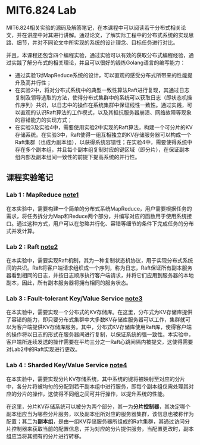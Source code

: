 # MIT6.824 Lab

MIT6.824相关实验的源码及解答笔记，在本课程中可以阅读若干分布式相关论文，并在讲座中对其进行讲解。通过论文，了解实际工程中的分布式系统的实现思路、细节，并对不同论文中所实现的系统的设计理念、目标任务进行对比。 

并且，本课程还包含四个编程实验，通过实验可以有效的获取分布式编程经验，通过实践了解分布式的相关理论，并且可以很好的锻炼Golang语言的编写能力：

- 通过实验1对MapReduce系统的设计，可以直观的感受分布式所带来的性能提升及高并行性；
- 在实验2中，将对分布式系统中的典型一致性算法Raft进行复现，其通过日志复制及领导选取的方法，使得分布式集群中的系统可以获取日志（即状态机操作序列）共识，以日志中的操作在系统集群中保证线性一致性。通过实践，可以直观的认识Raft算法的工作模式，以及其抵抗服务器崩溃、网络故障等现象的容错能力的实现方式；
- 在实验3及实验4中，需要使用实验2中实现的Raft算法，构建一个可分片的KV存储系统。在实验3中，Raft使得一组互相独立的KV存储服务器可以构成一个Raft集群（也成为副本组），以获得系统容错性；在实验4中，需要使得系统中存在多个副本组，并且每个副本组复制对应的键区域（即分片），在保证副本组内部及副本组间一致性的前提下提高系统的并行性。

## 课程实验笔记

### Lab 1 : MapReduce [note1](https://github.com/jlu-xiurui/MIT6.824-labs/blob/master/notes/MIT6.824%20Lab1.md)

在本实验中，需要构建一个简单的分布式系统MapReduce，用户需要根据任务的需求，将任务拆分为Map和Reduce两个部分，并编写对应的函数用于使用系统接口。通过这种方式，用户可以在忽略并行化、容错等细节的条件下完成任务的分布式并发计算。

### Lab 2 : Raft [note2](https://github.com/jlu-xiurui/MIT6.824-labs/blob/master/notes/MIT6.824%20Lab2.md)

在本实验中，需要实现Raft机制，其为一种复制状态机协议，用于实现分布式系统间的共识。Raft将客户端请求组织成一个序列，称为日志，Raft保证所有副本服务器看到相同的日志，并按日志顺序执行客户端请求，并将它们应用到服务器的本地副本，因此，所有副本服务器将拥有相同的服务状态。

### Lab 3 : Fault-tolerant Key/Value Service [note3](https://github.com/jlu-xiurui/MIT6.824-labs/blob/master/notes/MIT6.824%20Lab3.md)

在本实验中，需要实现一个分布式的KV存储库。在这里，分布式为KV存储库提供了容错的能力，即只要分布式集群中大多数KV存储库服务器可以工作，集群就可以为客户端提供KV存储库服务。其中，分布式KV存储库使用Raft库，使得客户端的操作将以日志的形式在服务器间进行复制，以保证系统的强一致性。本实验中，客户端所连续发送的操作需要在平均三分之一Raft心跳间隔内被提交，这使得需要对Lab2中的Raft实现进行更改。

### Lab 4 :  Sharded Key/Value Service [note4](https://github.com/jlu-xiurui/MIT6.824-labs/blob/master/notes/MIT6.824%20Lab4..md)

在本实验中，需要实现分片KV存储系统，其中系统的键将被映射至对应的分片中，各分片将被均匀的分配到若干副本组中进行服务，即每个副本组仅需处理其对应的分片的操作，这使得不同组之间可并行操作，以提升系统的性能。

在这里，分片KV存储系统可以被分为两个部分，其一为**分片控制器**，其决定哪个副本组应当为哪些分片服务，以及副本组所对应的服务器集群，该信息也被称作为配置；其二为**副本组**，是由一组KV存储服务器所组成的Raft集群，其通过访问分片控制器来获取当前的配置信息，并为对应的分片提供服务，当配置更改时，副本组应当将其拥有的分片进行转移。
